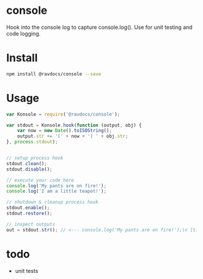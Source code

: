 # console
Hook into the console log to capture console.log(). Use for unit testing and code logging.

# Install
```bash
npm install @ravdocs/console --save
```

# Usage

```js
var Konsole = require('@ravdocs/console');

var stdout = Konsole.hook(function (output, obj) {
	var now = new Date().toISOString();
	output.str += '[' + now + '] ' + obj.str;
}, process.stdout);


// setup process hook
stdout.clean();
stdout.disable();

// execute your code here
console.log('My pants are on fire!');
console.log('I am a little teapot!');

// shutdown & cleanup process hook
stdout.enable();
stdout.restore();

// inspect outputs
out = stdout.str(); // <--- console.log('My pants are on fire!');\n [timestamp] I am a little teapot!
```

# todo
- unit tests
